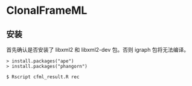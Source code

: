 # ClonalFrameML

## 安装

首先确认是否安装了 libxml2 和 libxml2-dev 包。否则 igraph 包将无法编译。

```
> install.packages("ape")
> install.packages("phangorn")
```

```
$ Rscript cfml_result.R rec
```
